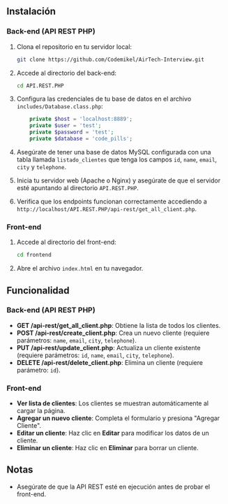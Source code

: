 
## Instalación

### Back-end (API REST PHP)

1. Clona el repositorio en tu servidor local:

    ```bash
    git clone https://github.com/Codemikel/AirTech-Interview.git
    ```

2. Accede al directorio del back-end:

    ```bash
    cd API.REST.PHP
    ```

3. Configura las credenciales de tu base de datos en el archivo `includes/Database.class.php`:

    ```php
        private $host = 'localhost:8889';
        private $user = 'test';
        private $password = 'test';
        private $database = 'code_pills';
    ```

4. Asegúrate de tener una base de datos MySQL configurada con una tabla llamada `listado_clientes` que tenga los campos `id`, `name`, `email`, `city` y `telephone`.

5. Inicia tu servidor web (Apache o Nginx) y asegúrate de que el servidor esté apuntando al directorio `API.REST.PHP`.

6. Verifica que los endpoints funcionan correctamente accediendo a `http://localhost/API.REST.PHP/api-rest/get_all_client.php`.

### Front-end

1. Accede al directorio del front-end:

    ```bash
    cd frontend
    ```

2. Abre el archivo `index.html` en tu navegador.

## Funcionalidad

### Back-end (API REST PHP)

- **GET /api-rest/get_all_client.php**: Obtiene la lista de todos los clientes.
- **POST /api-rest/create_client.php**: Crea un nuevo cliente (requiere parámetros: `name`, `email`, `city`, `telephone`).
- **PUT /api-rest/update_client.php**: Actualiza un cliente existente (requiere parámetros: `id`, `name`, `email`, `city`, `telephone`).
- **DELETE /api-rest/delete_client.php**: Elimina un cliente (requiere parámetro: `id`).

### Front-end

- **Ver lista de clientes**: Los clientes se muestran automáticamente al cargar la página.
- **Agregar un nuevo cliente**: Completa el formulario y presiona "Agregar Cliente".
- **Editar un cliente**: Haz clic en **Editar** para modificar los datos de un cliente.
- **Eliminar un cliente**: Haz clic en **Eliminar** para borrar un cliente.

## Notas

- Asegúrate de que la API REST esté en ejecución antes de probar el front-end.
